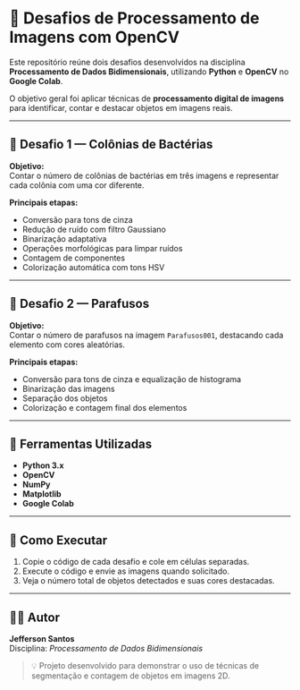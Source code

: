 # 🧠 Desafios de Processamento de Imagens com OpenCV

Este repositório reúne dois desafios desenvolvidos na disciplina **Processamento de Dados Bidimensionais**, utilizando **Python** e **OpenCV** no **Google Colab**.

O objetivo geral foi aplicar técnicas de **processamento digital de imagens** para identificar, contar e destacar objetos em imagens reais.

---

## 🧩 Desafio 1 — Colônias de Bactérias

**Objetivo:**  
Contar o número de colônias de bactérias em três imagens e representar cada colônia com uma cor diferente.

**Principais etapas:**
- Conversão para tons de cinza  
- Redução de ruído com filtro Gaussiano  
- Binarização adaptativa  
- Operações morfológicas para limpar ruídos  
- Contagem de componentes  
- Colorização automática com tons HSV  

---

## 🔩 Desafio 2 — Parafusos

**Objetivo:**  
Contar o número de parafusos na imagem `Parafusos001`, destacando cada elemento com cores aleatórias.

**Principais etapas:**
- Conversão para tons de cinza e equalização de histograma  
- Binarização das imagens  
- Separação dos objetos 
- Colorização e contagem final dos elementos  

---

## 🧰 Ferramentas Utilizadas
- **Python 3.x**  
- **OpenCV**  
- **NumPy**  
- **Matplotlib**  
- **Google Colab**

---

## 🚀 Como Executar

1. Copie o código de cada desafio e cole em células separadas.  
2. Execute o código e envie as imagens quando solicitado.  
3. Veja o número total de objetos detectados e suas cores destacadas.

---

## 👨‍💻 Autor
**Jefferson Santos**  
Disciplina: *Processamento de Dados Bidimensionais*  

> 💡 Projeto desenvolvido para demonstrar o uso de técnicas de segmentação e contagem de objetos em imagens 2D.
